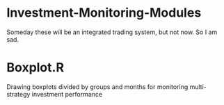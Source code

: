 # Investment-Monitoring-Modules
Someday these will be an integrated trading system, but not now. So I am sad.

# Boxplot.R
Drawing boxplots divided by groups and months 
for monitoring multi-strategy investment performance
